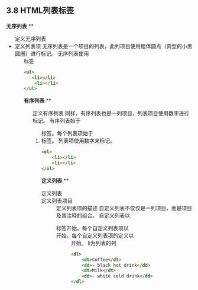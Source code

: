 ## 3.8 HTML列表标签

**无序列表**
**
	<ul>定义无序列表
	<li>定义列表项
	无序列表是一个项目的列表，此列项目使用粗体圆点（典型的小黑圆圈）进行标记。
	无序列表使用 <ul> 标签

```html
<ul>
   <li></li>
 	<li></li>
</ul>
```

**有序列表**
**
	<ol>定义有序列表
	同样，有序列表也是一列项目，列表项目使用数字进行标记。 有序列表始于 <ol> 标签。每个列表项始于 <li> 标签。
	列表项使用数字来标记。

```html
<ol>
 	<li></li>
 	<li></li>
</ol>
```

**定义列表**
**
	<dl>定义列表
	<dt>定义列表项目
	<dd>定义列表项的描述
	自定义列表不仅仅是一列项目，而是项目及其注释的组合。
	自定义列表以 <dl> 标签开始。每个自定义列表项以 <dt> 开始。每个自定义列表项的定义以 <dd> 开始。
	li为列表的列
```html
<dl>
 	<dt>Coffee</dt>
 	<dd>- black hot drink</dd>
 	<dt>Milk</dt>
 	<dd>- white cold drink</dd>
</dl>
```